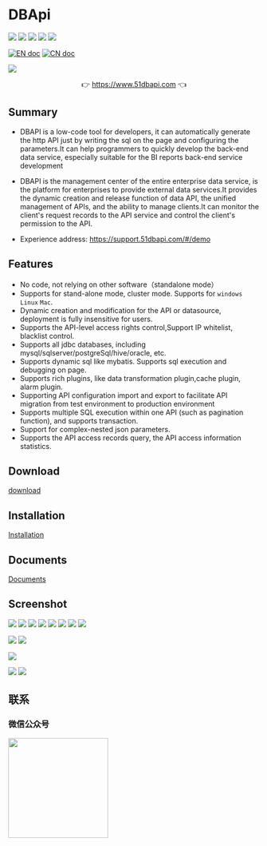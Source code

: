 # DBApi

![](https://gitee.com/freakchicken/db-api/badge/star.svg)
![](https://gitee.com/freakchicken/db-api/badge/fork.svg?theme=gvp)
![](https://img.shields.io/github/stars/freakchick/DBApi.svg?logo=GitHub)
![](https://img.shields.io/github/forks/freakchick/DBApi.svg?logo=GitHub)
![](https://img.shields.io/github/watchers/freakchick/DBApi.svg?logo=GitHub)

[![EN doc](https://img.shields.io/badge/document-English-blue.svg)](README.md)
[![CN doc](https://img.shields.io/badge/文档-中文版-blue.svg)](README_zh_CN.md)

![](https://img.51dbapi.com/dbapi/images/dbApi//logo.png)

<p align="center">
	👉 <a target="_blank" href="https://www.51dbapi.com">https://www.51dbapi.com</a>  👈
</p>

## Summary

- DBAPI is a low-code tool for developers, it can automatically generate the http API just by writing the sql on the page and configuring the parameters.It can help programmers to quickly develop the back-end data service, especially suitable for the BI reports back-end service development
- DBAPI is the management center of the entire enterprise data service, is the platform for enterprises to provide external data services.It provides the dynamic creation and release function of data API, the unified management of APIs, and the ability to manage clients.It can monitor the client's request records to the API service and control the client's permission to the API.

- Experience address:  <a target="_blank" href="https://support.51dbapi.com/#/demo">https://support.51dbapi.com/#/demo </a>

## Features
- No code, not relying on other software（standalone mode）
- Supports for stand-alone mode, cluster mode. Supports for `windows` `Linux` `Mac`.
- Dynamic creation and modification for the API or datasource, deployment is fully insensitive for users.
- Supports the API-level access rights control,Support IP whitelist, blacklist control.
- Supports all jdbc databases, including mysql/sqlserver/postgreSql/hive/oracle, etc.
- Supports dynamic sql like mybatis. Supports sql execution and debugging on page.
- Supports rich plugins, like data transformation plugin,cache plugin, alarm plugin.
- Supporting API configuration import and export to facilitate API migration from test environment to production environment
- Supports multiple SQL execution within one API (such as pagination function), and supports transaction.
- Support for complex-nested json parameters.
- Supports the API access records query, the API access information statistics.

## Download
[download](https://www.51dbapi.com/v4.0.0/download/)

## Installation
[Installation](https://www.51dbapi.com/v4.0.0/install/)

## Documents
[Documents](https://www.51dbapi.com)

## Screenshot
![](https://img.51dbapi.com/dbapi/images/dbApi/20230523/create_ds_page.png)
![](https://img.51dbapi.com/dbapi/images/dbApi/20230523/ds_page.png)
![](https://img.51dbapi.com/dbapi/images/dbApi/20230523/group_more.png)
![](https://img.51dbapi.com/dbapi/images/dbApi/20230523/api_basic.png)
![](https://img.51dbapi.com/dbapi/images/dbApi/20230523/api_executor.png)
![](https://img.51dbapi.com/dbapi/images/dbApi/20230523/api_plugin.png)
![](https://img.51dbapi.com/dbapi/images/dbApi/20230523/sql_debug.png)
![](https://img.51dbapi.com/dbapi/images/dbApi/20230523/private_api_request.png)

![](https://img.51dbapi.com/dbapi/images/dbApi/20230523/create_client_page.png)
![](https://img.51dbapi.com/dbapi/images/dbApi/20230523/client_auth_page.png)

![](https://img.51dbapi.com/dbapi/images/dbApi/20230523/ip_firewall.png)

![](https://img.51dbapi.com/dbapi/images/dbApi/20230523/monitor.png)
![](https://img.51dbapi.com/dbapi/images/dbApi/20230523/api_record_search.png)


## 联系

### 微信公众号

<img src="https://img.51dbapi.com/dbapi/images/dbApi/wechat.jpg" width = "200px" />


